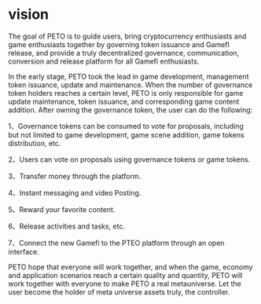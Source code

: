 # vision

The goal of PETO is to guide users, bring cryptocurrency enthusiasts and game enthusiasts together by governing token issuance and GamefI release, and provide a truly decentralized governance, communication, conversion and release platform for all Gamefi enthusiasts.

In the early stage, PETO took the lead in game development, management token issuance, update and maintenance. When the number of governance token holders reaches a certain level, PETO is only responsible for game update maintenance, token issuance, and corresponding game content addition. After owning the governance token, the user can do the following:

1、Governance tokens can be consumed to vote for proposals, including but not limited to game development, game scene addition, game tokens distribution, etc.

2、Users can vote on proposals using governance tokens or game tokens.

3、Transfer money through the platform.

4、Instant messaging and video Posting.

5、Reward your favorite content.

6、Release activities and tasks, etc.

7、Connect the new Gamefi to the PTEO platform through an open interface.

PETO hope that everyone will work together, and when the game, economy and application scenarios reach a certain quality and quantity, PETO will work together with everyone to make PETO a real metauniverse. Let the user become the holder of meta universe assets truly, the controller.
